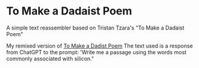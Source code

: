 # To Make a Dadaist Poem

A simple text reassembler based on Tristan Tzara's "To Make a Dadaist Poem"

My remixed version of [To Make a Dadist Poem](https://oval-deluxe-garnet.glitch.me/)
The text used is a response from ChatGPT to the prompt: 'Write me a passage using the words most commonly associated with silicon."
